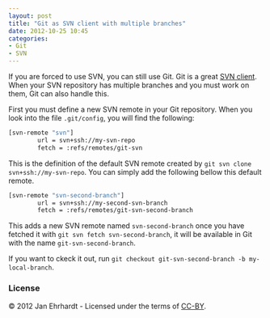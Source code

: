 ```yaml
---
layout: post
title: "Git as SVN client with multiple branches"
date: 2012-10-25 10:45
categories:
- Git
- SVN
---
```


If you are forced to use SVN, you can still use Git. Git is a great
[SVN client](http://blog.tfnico.com/search/label/git-svn). When your
SVN repository has multiple branches and you must work on them, Git
can also handle this.

First you must define a new SVN remote in your Git repository. When
you look into the file ```.git/config```, you will find the following:

```sh
[svn-remote "svn"]
        url = svn+ssh://my-svn-repo
        fetch = :refs/remotes/git-svn
```

This is the definition of the default SVN remote created by ```git svn
clone svn+ssh://my-svn-repo```. You can simply add the following bellow
this default remote.

```sh
[svn-remote "svn-second-branch"]
        url = svn+ssh://my-second-svn-branch
        fetch = :refs/remotes/git-svn-second-branch
```

This adds a new SVN remote named ```svn-second-branch``` once you have
fetched it with ```git svn fetch svn-second-branch```, it will be
available in Git with the name ```git-svn-second-branch```.

If you want to ckeck it out, run ```git checkout git-svn-second-branch
-b my-local-branch```.

### License

© 2012 Jan Ehrhardt - Licensed under the terms of
[CC-BY](http://creativecommons.org/licenses/by/3.0/).

